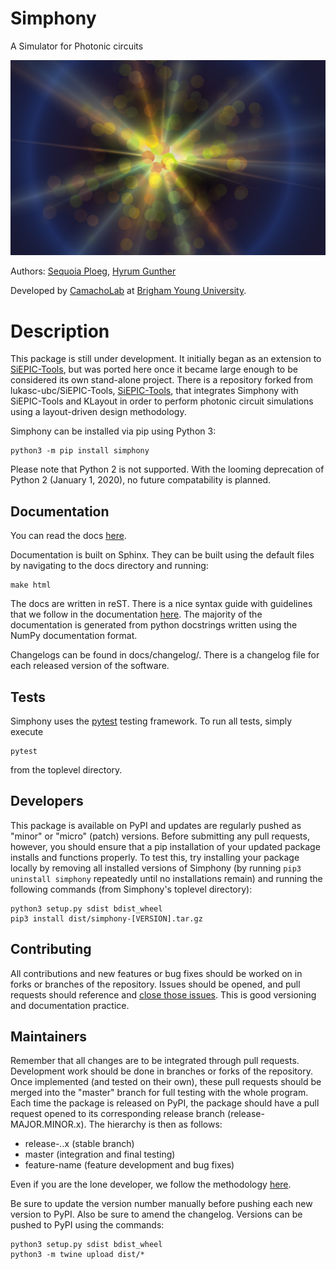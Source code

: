 # Simphony
A Simulator for Photonic circuits

![Text](./docs/source/_static/images/simphony_logo.jpg)

Authors: [Sequoia Ploeg](https://github.com/sequoiap), 
[Hyrum Gunther](https://github.com/rumbonium/)

Developed by [CamachoLab](https://camacholab.byu.edu/) at 
[Brigham Young University](https://www.byu.edu/).

# Description

This package is still under development. It initially began as an extension to
[SiEPIC-Tools](https://github.com/lukasc-ubc/SiEPIC-Tools), but was ported here
once it became large enough to be considered its own stand-alone project. There
is a repository forked from lukasc-ubc/SiEPIC-Tools, 
[SiEPIC-Tools](https://github.com/sequoiap/SiEPIC-Tools),
that integrates Simphony with SiEPIC-Tools and KLayout in order to perform 
photonic circuit simulations using a layout-driven design methodology.

Simphony can be installed via pip using Python 3:

```
python3 -m pip install simphony
```

Please note that Python 2 is not supported. With the looming deprecation of
Python 2 (January 1, 2020), no future compatability is planned.

## Documentation

You can read the docs [here](https://byucamacholab.github.io/simphony/docs/html/index.html).

Documentation is built on Sphinx. They can be built using the default files by 
navigating to the docs directory and running:

```
make html
```

The docs are written in reST. There is a nice syntax guide with guidelines that
we follow in the documentation 
[here](https://thomas-cokelaer.info/tutorials/sphinx/rest_syntax.html). The 
majority of the documentation is generated from python docstrings written using
the NumPy documentation format.

Changelogs can be found in docs/changelog/. There is a changelog file for 
each released version of the software.

## Tests

Simphony uses the [pytest](https://docs.pytest.org/en/latest/) testing 
framework. To run all tests, simply execute

```
pytest
```

from the toplevel directory.

## Developers

This package is available on PyPI and updates are regularly pushed as "minor" 
or "micro" (patch) versions. Before submitting any pull requests, however, you should 
ensure that a pip installation of your updated package installs and functions 
properly. To test this, try installing your package locally by removing all 
installed versions of Simphony (by running ```pip3 uninstall simphony``` 
repeatedly until no installations remain) and running the following commands 
(from Simphony's toplevel directory):

```
python3 setup.py sdist bdist_wheel
pip3 install dist/simphony-[VERSION].tar.gz
```
## Contributing

All contributions and new features or bug fixes should be worked on in forks
or branches of the repository. Issues should be opened, and pull requests
should reference and [close those issues](https://help.github.com/en/articles/closing-issues-using-keywords).
This is good versioning and documentation practice.

## Maintainers

Remember that all changes are to be integrated through pull requests. Development
work should be done in branches or forks of the repository. Once implemented 
(and tested on their own), these pull requests should be merged into the 
"master" branch for full testing with the whole program. Each time the package
is released on PyPI, the package should have a pull request opened to its 
corresponding release branch (release-MAJOR.MINOR.x). The hierarchy is then
as follows:

- release-*.*.x (stable branch)
- master (integration and final testing)
- feature-name (feature development and bug fixes)

Even if you are the lone developer, we follow the methodology [here](https://softwareengineering.stackexchange.com/a/294048).

Be sure to update the version number manually before pushing each new version 
to PyPI. Also be sure to amend the changelog. Versions can be pushed to PyPI 
using the commands:

```
python3 setup.py sdist bdist_wheel
python3 -m twine upload dist/*
```